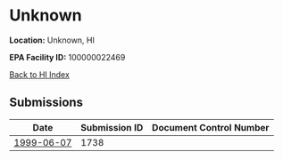 # Unknown

**Location:** Unknown, HI

**EPA Facility ID:** 100000022469

[Back to HI Index](../../index.md)

## Submissions

| Date | Submission ID | Document Control Number |
|------|--------------|-------------------------|
| [1999-06-07](submissions/1738.md) | 1738 |  |

